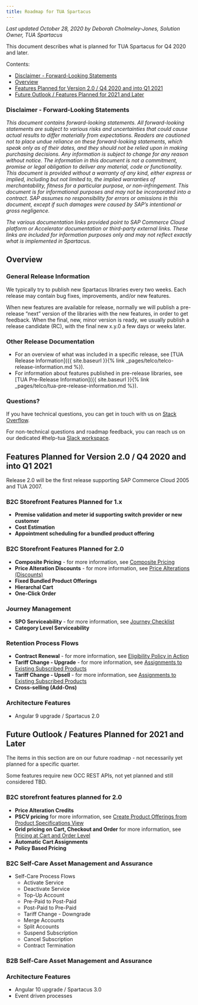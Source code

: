 ```yaml
---
title: Roadmap for TUA Spartacus
---
```


*Last updated October 28, 2020 by Deborah Cholmeley-Jones, Solution Owner, TUA Spartacus*

This document describes what is planned for TUA Spartacus for Q4 2020 and later.

Contents:

- [Disclaimer - Forward-Looking Statements](#disclaimer---forward-looking-statements)
- [Overview](#overview)
- [Features Planned for Version 2.0 / Q4 2020 and into Q1 2021](#features-planned-for-version-20--q4-2020-and-into-q1-2021)
- [Future Outlook / Features Planned for 2021 and Later](#future-outlook--features-planned-for-2021-and-later)

### Disclaimer - Forward-Looking Statements

*This document contains forward-looking statements. All forward-looking statements are subject to various risks and uncertainties that could cause actual results to differ materially from expectations. Readers are cautioned not to place undue reliance on these forward-looking statements, which speak only as of their dates, and they should not be relied upon in making purchasing decisions. Any information is subject to change for any reason without notice. The information in this document is not a commitment, promise or legal obligation to deliver any material, code or functionality.  This document is provided without a warranty of any kind, either express or implied, including but not limited to, the implied warranties of merchantability, fitness for a particular purpose, or non-infringement. This document is for informational purposes and may not be incorporated into a contract. SAP assumes no responsibility for errors or omissions in this document, except if such damages were caused by SAP’s intentional or gross negligence.*

*The various documentation links provided point to SAP Commerce Cloud platform or Accelerator documentation or third-party external links. These links are included for information purposes only and may not reflect exactly what is implemented in Spartacus.*

## Overview

### General Release Information

We typically try to publish new Spartacus libraries every two weeks.  Each release may contain bug fixes, improvements, and/or new features.

When new features are available for release, normally we will publish a pre-release “next” version of the libraries with the new features, in order to get feedback. When the final, new, minor version is ready, we usually publish a release candidate (RC), with the final new x.y.0 a few days or weeks later.

### Other Release Documentation

- For an overview of what was included in a specific release, see [TUA Release Information]({{ site.baseurl }}{% link _pages/telco/telco-release-information.md %}).
- For information about features published in pre-release libraries, see [TUA Pre-Release Information]({{ site.baseurl }}{% link _pages/telco/tua-pre-release-information.md %}).

### Questions?

If you have technical questions, you can get in touch with us on [Stack Overflow](https://stackoverflow.com/questions/tagged/spartacus-storefront). 

For non-technical questions and roadmap feedback, you can reach us on our dedicated #help-tua [Slack workspace](https://join.slack.com/t/spartacus-storefront/shared_invite/enQtNDM1OTI3OTMwNjU5LTg1NGVjZmFkZjQzODc1MzFhMjc3OTZmMzIzYzg0YjMwODJiY2YxYjA5MTE5NjVmN2E5NjMxNjEzMGNlMDRjMjU). 

## Features Planned for Version 2.0 / Q4 2020 and into Q1 2021

Release 2.0 will be the first release supporting SAP Commerce Cloud 2005 and TUA 2007.

### B2C Storefront Features Planned for 1.x

- **Premise validation and meter id supporting switch provider or new customer** 
- **Cost Estimation**
- **Appointment scheduling for a bundled product offering** 

### B2C Storefront Features Planned for 2.0

- **Composite Pricing** - for more information, see [Composite Pricing](https://help.sap.com/viewer/32f0086927f44c9ab1199f1dab8833cd/2007/en-US/2e0fa8602fff440ba756e1a0a8390ea3.html)
- **Price Alteration Discounts** - for more information, see [Price Alterations (Discounts)](https://help.sap.com/viewer/32f0086927f44c9ab1199f1dab8833cd/2007/en-US/61b21155624e4a498632964bc566e1eb.html)
- **Fixed Bundled Product Offerings**
- **Hierarchal Cart**
- **One-Click Order** 

### Journey Management

- **SPO Serviceability** - for more information, see [Journey Checklist](https://help.sap.com/viewer/32f0086927f44c9ab1199f1dab8833cd/2007/en-US/39a59f20c92f4a0090c7ef2d007d623c.html)
- **Category Level Serviceability** 

### Retention Process Flows

- **Contract Renewal** - for more information, see [Eligibility Policy in Action](https://help.sap.com/viewer/32f0086927f44c9ab1199f1dab8833cd/2007/en-US/341e50fcd20149d68735656c5c1b1fff.html)
- **Tariff Change - Upgrade** - for more information, see [Assignments to Existing Subscribed Products](https://help.sap.com/viewer/c762d9007c5c4f38bafbe4788446983e/2007/en-US/b0c9085e723a4f289df9d83d7b2a52ba.html)
- **Tariff Change - Upsell** - for more information, see [Assignments to Existing Subscribed Products](https://help.sap.com/viewer/32f0086927f44c9ab1199f1dab8833cd/2007/en-US/db4426fef46d4db5996f8ed8501052a4.html)
- **Cross-selling (Add-Ons)**

### Architecture Features

- Angular 9 upgrade / Spartacus 2.0 
    
## Future Outlook / Features Planned for 2021 and Later

The items in this section are on our future roadmap - not necessarily yet planned for a specific quarter.

Some features require new OCC REST APIs, not yet planned and still considered TBD.

### B2C storefront features planned for 2.0

- **Price Alteration Credits** 
- **PSCV pricing** for more information, see [Create Product Offerings from Product Specifications View](https://help.sap.com/viewer/32f0086927f44c9ab1199f1dab8833cd/2007/en-US/a37d0f967d2c49d38314b328753c143e.html)
- **Grid pricing on Cart, Checkout and Order** for more information, see [Pricing at Cart and Order Level](https://help.sap.com/viewer/c762d9007c5c4f38bafbe4788446983e/2007/en-US/91a9faae27bb4a7f8baa46a57078cd61.html)
- **Automatic Cart Assignments**
- **Policy Based Pricing**

### B2C Self-Care Asset Management and Assurance

- Self-Care Process Flows
    - Activate Service
    - Deactivate Service
    - Top-Up Account
    - Pre-Paid to Post-Paid
    - Post-Paid to Pre-Paid
    - Tariff Change - Downgrade
    - Merge Accounts
    - Split Accounts
    - Suspend Subscription
    - Cancel Subscription
    - Contract Termination

### B2B Self-Care Asset Management and Assurance 

### Architecture Features

- Angular 10 upgrade / Spartacus 3.0
- Event driven processes
